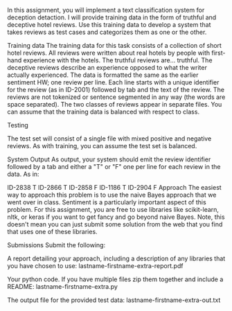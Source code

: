 In this assignment, you will implement a text classification system for deception detaction.  I will provide training data in the form of truthful and deceptive hotel reviews.   Use this training data to develop a system that takes reviews as test cases and categorizes them as one or the other. 

Training data
The training data for this task consists of a collection of short hotel reviews. All reviews were written about real hotels by people with first-hand experience with the hotels.  The truthful reviews are... truthful.  The deceptive reviews describe an experience opposed to what the writer actually experienced. The data is formatted the same as the earlier sentiment HW; one review per line. Each line starts with a unique identifier for the review (as in ID-2001) followed by tab and the text of the review.  The reviews are not tokenized or sentence segmented in any way (the words are space separated). The two classes of reviews appear in separate files.  You can assume that the training data is balanced with respect to class.

Testing

The test set will consist of a single file with mixed positive and negative reviews. As with training, you can assume the test set is balanced.

System Output
As output, your system should emit the review identifier followed by a tab and either a "T" or "F" one per line for each review in the data.  As in:

ID-2838 T
ID-2866 T
ID-2858 F
ID-1186 T
ID-2904 F
Approach
The easiest way to approach this problem is to use the naive Bayes approach that we went over in class. Sentiment is a particularly important aspect of this problem.  For this assignment, you are free to use libraries like scikit-learn, nltk, or keras if you want to get fancy and go beyond naive Bayes. Note, this doesn't mean you can just submit some solution from the web that you find that uses one of these libraries.

Submissions
Submit the following:

A report detailing your approach, including a description of any libraries that you have chosen to use: lastname-firstname-extra-report.pdf

Your python code. If you have multiple files zip them together and include a README: lastname-firstname-extra.py

The output file for the provided test data: lastname-firstname-extra-out.txt
